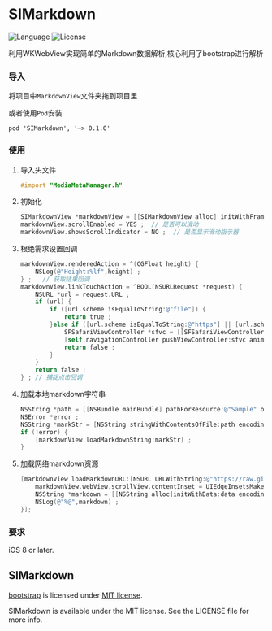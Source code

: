 # SIMarkdown


![Language](https://img.shields.io/badge/language-objc-orange.svg)
![License](https://img.shields.io/badge/license-MIT-blue.svg)  

利用WKWebView实现简单的Markdown数据解析,核心利用了bootstrap进行解析

### 导入
将项目中`MarkdownView`文件夹拖到项目里 

或者使用`Pod`安装

	pod 'SIMarkdown', '~> 0.1.0'	
	
### 使用
1. 导入头文件

	```objective-c
	#import "MediaMetaManager.h"
	```
	
2. 初始化

	```objective-c
    SIMarkdownView *markdownView = [[SIMarkdownView alloc] initWithFrame:self.view.bounds] ;
    markdownView.scrollEnabled = YES ;  // 是否可以滑动
    markdownView.showsScrollIndicator = NO ;  // 是否显示滑动指示器
	```
	
3. 根绝需求设置回调

	```objective-c
    markdownView.renderedAction = ^(CGFloat height) {
        NSLog(@"Height:%lf",height) ;
    } ;   // 获取结果回调
    markdownView.linkTouchAction = ^BOOL(NSURLRequest *request) {
        NSURL *url = request.URL ;
        if (url) {
            if ([url.scheme isEqualToString:@"file"]) {
                return true ;
            }else if ([url.scheme isEqualToString:@"https"] || [url.scheme isEqualToString:@"http"]) {
                SFSafariViewController *sfvc = [[SFSafariViewController alloc]initWithURL:url] ;
                [self.navigationController pushViewController:sfvc animated:YES] ;
                return false ;
            }
        }
        return false ;
    } ; // 捕捉点击回调
	```
	
4. 加载本地markdown字符串

	```objective-c
    NSString *path = [[NSBundle mainBundle] pathForResource:@"Sample" ofType:@"md"] ;
    NSError *error ;
    NSString *markStr = [NSString stringWithContentsOfFile:path encoding:NSUTF8StringEncoding error:&error] ;
    if (!error) {
        [markdownView loadMarkdownString:markStr] ;
    }
	```
	
5. 加载网络markdown资源

	```objective-c
    [markdownView loadMarkdownURL:[NSURL URLWithString:@"https://raw.githubusercontent.com/matteocrippa/awesome-swift/master/README.md"]withSuccess:^(SIMarkdownView *markView, NSData *data) {
        markdownView.webView.scrollView.contentInset = UIEdgeInsetsMake(64, 0, 0, 0) ;
        NSString *markdown = [[NSString alloc]initWithData:data encoding:NSUTF8StringEncoding] ;
        NSLog(@"%@",markdown) ;
    }];
	```
	
### 要求
iOS 8 or later.
	
## SIMarkdown

[bootstrap](http://getbootstrap.com/) is licensed under [MIT license](https://github.com/twbs/bootstrap/blob/v4-dev/LICENSE).  

SIMarkdown is available under the MIT license. See the LICENSE file for more info.
